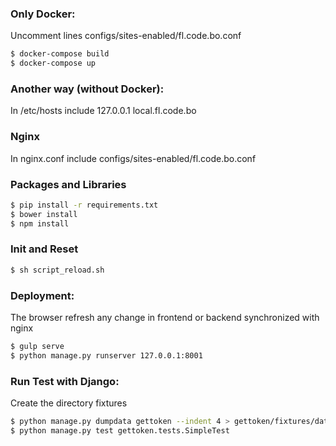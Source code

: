 ### Only Docker:
Uncomment lines configs/sites-enabled/fl.code.bo.conf
```sh
$ docker-compose build
$ docker-compose up
```

### Another way (without Docker):
In /etc/hosts include
127.0.0.1   local.fl.code.bo

### Nginx
In nginx.conf include configs/sites-enabled/fl.code.bo.conf

### Packages and Libraries
```sh
$ pip install -r requirements.txt
$ bower install
$ npm install
```

### Init and Reset
```sh
$ sh script_reload.sh
```

### Deployment:
The browser refresh any change in frontend or backend synchronized with nginx
```sh
$ gulp serve
$ python manage.py runserver 127.0.0.1:8001
```

### Run Test with Django:
Create the directory fixtures 
```sh
$ python manage.py dumpdata gettoken --indent 4 > gettoken/fixtures/data.json
$ python manage.py test gettoken.tests.SimpleTest
```
